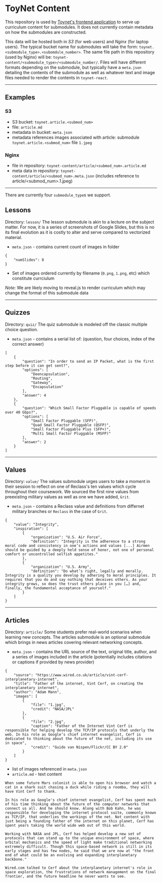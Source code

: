 # ToyNet Content

This repository is used by [Toynet's frontend application](https://github.com/Project-Reclass/toynet-react) to serve up curriculum content for submodules. It does not currently contain metadata on how the submodules are constructed.

This data will be hosted both in *S3* (for web users) and *Nginx* (for laptop users).
The typical bucket name for submodules will take the form: `toynet.<submodule_type>.<subomdule_number>`.
The same file path in this repository (used by Nginx) will be: `toynet-content/<submodule_type>/<submodule_number/`.
Files will have different formats depending on the submodule, but typically have a `meta.json` detailing the contents of the submodule as well as whatever text and image files needed to render the contents in `toynet-react`.

---

## Examples

### S3
* S3 bucket: `toynet.article.<submod_num>`
* file: `article.md`
* metadata in bucket: `meta.json`
* metadata references images associated with article: submodule `toynet.article.<submod_num>` file `1.jpeg`

### Nginx
* file in repository: `toynet-content/article/<submod_num>.article.md`
* meta data in repository: `toynet-content/article/<submod_num>.meta.json` (includes reference to article/<submod_num>.1.jpeg)

---

There are currently four `submodule_type`s we support.

## Lessons
Directory: `lesson/`
The lesson submodule is akin to a lecture on the subject matter. For now, it is a series of screenshots of Google Slides, but this is no its final evolution as it is costly to alter and serve compared to vectorized material.

* `meta.json` - contains current count of images in folder
```
{
    "numSlides": 8
}
```
* Set of images ordered currently by filename (`0.png`, `1.png`, etc) which constitute currciulum

*Note:* We are likely moving to reveal.js to render curriculum which may change the format of this submodule data

---

## Quizzes
Directory: `quiz/`
The quiz submodule is modeled off the classic multiple choice question.

* `meta.json` - contains a serial list of: (question, four choices, index of the correct answer)
```
[
    {
        "question": "In order to send an IP Packet, what is the first step before it can get sent?",
        "options": [
            "Deencapsulation",
            "Routing",
            "Gateway",
            "Encapsulation"
        ],
        "answer": 4
    },
    {
        "question": "Which Small Factor Pluggable is capable of speeds over 40 Gbps?",
        "options": [
            "Small Factor Pluggable (SFP)",
            "Quad Small Factor Pluggable (QSFP)",
            "Small Factor Pluggable Plus (SFP+)",
            "Multi Small Factor Pluggable (MSFP)"
        ],
        "answer": 2
    }
]
```

---

## Values
Directory: `value/`
The values submodule urges users to take a moment in their session to reflect on one of Reclass's ten values which cycle throughout their coursework. We sourced the first nine values from preexisting military values as well as one we have added, `Grit`.

* `meta.json` - contains a Reclass value and definitions from differnet military branches or `Reclass` in the case of `Grit`.
```
{
    "value": "Integrity",
    "inspiration": [
        {
            "organization": "U.S. Air Force",
            "definition": "Integrity is the adherence to a strong moral code and consistency in one’s actions and values [...] Airmen should be guided by a deeply held sense of honor, not one of personal comfort or uncontrolled selfish appetites."
        },
        {
            "organization": "U.S. Army",
            "definition": "Do what’s right, legally and morally. Integrity is a quality you develop by adhering to moral principles. It requires that you do and say nothing that deceives others. As your integrity grows, so does the trust others place in you […] and, finally, the fundamental acceptance of yourself."
        }
    ]
}
```

---

## Articles
Directory: `article/`
Some students prefer real-world scenarios when learning new concepts. The articles submodule is an optional submodule which brings in news articles covering relevant networking concepts.

* `meta.json` - contains the URL source of the text, original title, author, and a series of images included in the article (potentially includes citations or captions if provided by news provider)
```
{
    "source": "https://www.wired.co.uk/article/vint-cerf-interplanetary-internet",
    "title": "Father of the internet, Vint Cerf, on creating the interplanetary internet",
    "author": "Adam Mann",
    "images": [
        {
            "file": "1.jpg",
            "credit": "NASA/JPL"
        },
        {
            "file": "2.jpg",
            "caption": "Father of the Internet Vint Cerf is responsible for helping develop the TCP/IP protocols that underly the web. In his role as Google’s chief internet evangelist, Cerf is dedicated to thinking about the future of the net, including its use in space",
            "credit": "Guido van Nispen/Flickr/CC BY 2.0"
        }
    ]
}
```

* list of images referenced in `meta.json`
* `article.md` - text content
```
When some future Mars colonist is able to open his browser and watch a cat in a shark suit chasing a duck while riding a roomba, they will have Vint Cerf to thank.

In his role as Google's chief internet evangelist, Cerf has spent much of his time thinking about the future of the computer networks that connect us all. And he should know. Along with Bob Kahn, he was responsible for developing the internet protocol suite, commonly known as TCP/IP, that underlies the workings of the net. Not content with just being a founding father of the internet on this planet, Cerf has spent years taking the world wide web out of this world.

Working with NASA and JPL, Cerf has helped develop a new set of protocols that can stand up to the unique environment of space, where orbital mechanics and the speed of light make traditional networking extremely difficult. Though this space-based network is still in its early stages and has few nodes, he said that we are now at "the front end of what could be an evolving and expanding interplanetary backbone."

Wired.com talked to Cerf about the interplanetary internet's role in space exploration, the frustrations of network management on the final frontier, and the future headline he never wants to see.
```
